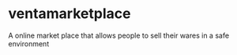 # ventamarketplace
A online market place that allows people to sell their wares in a safe environment
